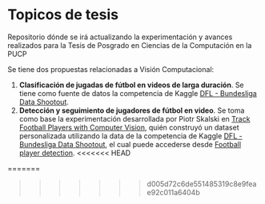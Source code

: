 # Topicos de tesis
Repositorio dónde se irá actualizando la experimentación y avances realizados para la Tesis de Posgrado en Ciencias de la Computación en la PUCP

Se tiene dos propuestas relacionadas a Visión Computacional:

1. **Clasificación de jugadas de fútbol en videos de larga duración**. Se tiene como fuente de datos la competencia de Kaggle [DFL - Bundesliga Data Shootout](https://www.kaggle.com/competitions/dfl-bundesliga-data-shootout).
2. **Detección y seguimiento de jugadores de fútbol en video**. Se toma como base la experimentación desarrollada por Piotr Skalski en [Track Football Players with Computer Vision](https://blog.roboflow.com/track-football-players/), quién construyó un dataset personalizada utilizando la data de la competencia de Kaggle [DFL - Bundesliga Data Shootout](https://www.kaggle.com/competitions/dfl-bundesliga-data-shootout), el cual puede accederse desde [Football player detection](https://universe.roboflow.com/roboflow-jvuqo/football-players-detection-3zvbc/browse?queryText=split%3Atest&pageSize=50&startingIndex=0&browseQuery=true).
<<<<<<< HEAD

=======
>>>>>>> d005d72c6de551485319c8e9feae92c011a6404b
